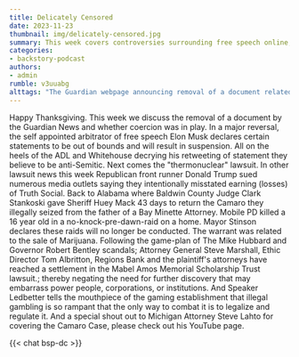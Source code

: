 ```yaml
---
title: Delicately Censored
date: 2023-11-23
thumbnail: img/delicately-censored.jpg
summary: This week covers controversies surrounding free speech online, with Elon Musk removing content and lawsuits targeting media outlets. It also details legal developments in Alabama, including a car seizure and a lawsuit settlement.
categories:
- backstory-podcast
authors:
- admin
rumble: v3uuabg
alttags: "The Guardian webpage announcing removal of a document related to Osama bin Laden’s letter, sparking free speech debate"
---
```

Happy Thanksgiving. This week we discuss the removal of a document by the Guardian News and whether coercion was in play. In a major reversal, the self appointed arbitrator of free speech Elon Musk declares certain statements to be out of bounds and will result in suspension. All on the heels of the ADL and Whitehouse decrying his retweeting of statement they believe to be anti-Semitic. Next comes the "thermonuclear" lawsuit. In other lawsuit news this week Republican front runner Donald Trump sued numerous media outlets saying they intentionally misstated earning (losses) of Truth Social. Back to Alabama where Baldwin County Judge Clark Stankoski gave Sheriff Huey Mack 43 days to return the Camaro they illegally seized from the father of a Bay Minette Attorney. Mobile PD killed a 16 year old in a no-knock-pre-dawn-raid on a home. Mayor Stinson declares these raids will no longer be conducted. The warrant was related to the sale of Marijuana. Following the game-plan of The Mike Hubbard and Governor Robert Bentley scandals; Attorney General Steve Marshall, Ethic Director Tom Albritton, Regions Bank and the plaintiff's attorneys have reached a settlement in the Mabel Amos Memorial Scholarship Trust lawsuit.; thereby negating the need for further discovery that may embarrass power people, corporations, or institutions. And Speaker Ledbetter tells the mouthpiece of the gaming establishment that illegal gambling is so rampant that the only way to combat it is to legalize and regulate it. And a special shout out to Michigan Attorney Steve Lahto for covering the Camaro Case, please check out his YouTube page.


{{< chat bsp-dc >}}
